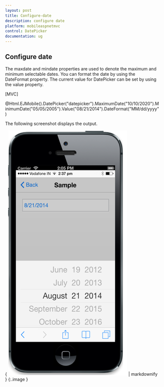 ```yaml
---
layout: post
title: Configure-date
description: configure date                                        
platform: mobileaspnetmvc
control: DatePicker
documentation: ug
---
```


## Configure date                                        

The maxdate and mindate properties are used to denote the maximum and minimum selectable dates. You can format the date by using the DateFormat property. The current value for DatePicker can be set by using the value property.



[MVC]



@Html.EJMobile().DatePicker("datepicker").MaximumDate("10/10/2020").MinimumDate("05/05/2005").Value("08/21/2014").DateFormat("MM/dd/yyyy")



The following screenshot displays the output.

{ ![](Configure-date_images/Configure-date_img1.png) | markdownify }
{:.image }


